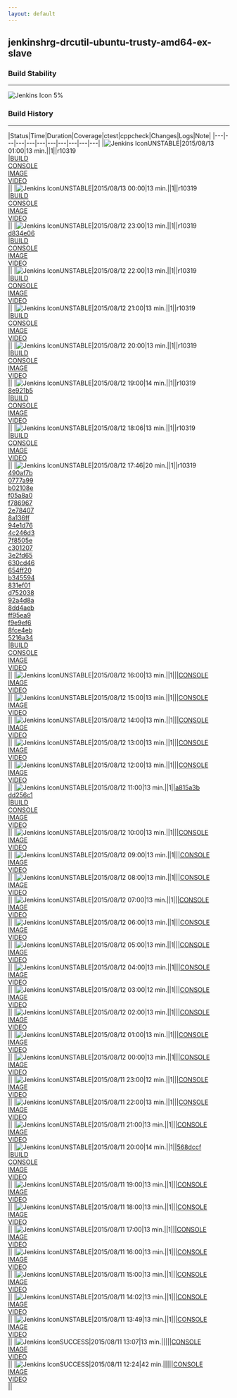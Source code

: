 ```yaml
---
layout: default
---
```

## jenkinshrg-drcutil-ubuntu-trusty-amd64-ex-slave
### Build Stability
___
![Jenkins Icon](http://jenkinshrg.github.io/images/48x48/health-00to19.png)
5%
  
### Build History
___
|Status|Time|Duration|Coverage|<span class='badge'>ctest</span>|<span class='badge'>cppcheck</span>|Changes|Logs|Note|
|---|---|---|---|---|---|---|---|---|---|
|![Jenkins Icon](http://jenkinshrg.github.io/images/24x24/yellow.png)UNSTABLE|2015/08/13 01:00|13 min.||1||r10319<br>|[BUILD](https://drive.google.com/file/d/0B54sHwaxmuM4QjBRMzRYOHpKRUE/view?usp=drivesdk)<br>[CONSOLE](https://drive.google.com/file/d/0B54sHwaxmuM4OXhVSE50UGlQMGc/view?usp=drivesdk)<br>[IMAGE](https://drive.google.com/file/d/0B54sHwaxmuM4a00tM2sxRV84YzQ/view?usp=drivesdk)<br>[VIDEO](https://drive.google.com/file/d/0B54sHwaxmuM4Tllndnp2cDRMRzA/view?usp=drivesdk)<br>||
|![Jenkins Icon](http://jenkinshrg.github.io/images/24x24/yellow.png)UNSTABLE|2015/08/13 00:00|13 min.||1||r10319<br>|[BUILD](https://drive.google.com/file/d/0B54sHwaxmuM4R2dEU2p2V3Fibjg/view?usp=drivesdk)<br>[CONSOLE](https://drive.google.com/file/d/0B54sHwaxmuM4bE11ZjdCTzJCY28/view?usp=drivesdk)<br>[IMAGE](https://drive.google.com/file/d/0B54sHwaxmuM4LVJLUGhqSTZZUzA/view?usp=drivesdk)<br>[VIDEO](https://drive.google.com/file/d/0B54sHwaxmuM4OU5IUDdWbDg5N1k/view?usp=drivesdk)<br>||
|![Jenkins Icon](http://jenkinshrg.github.io/images/24x24/yellow.png)UNSTABLE|2015/08/12 23:00|13 min.||1||r10319<br>[d834e06](https://github.com/jrl-umi3218/hrpsys-humanoid/commit/d834e0699d905781b777e379dad1a08ca99a81e9)<br>|[BUILD](https://drive.google.com/file/d/0B54sHwaxmuM4QmE2Q0dVbWdaOFk/view?usp=drivesdk)<br>[CONSOLE](https://drive.google.com/file/d/0B54sHwaxmuM4QTh6N0xjTThDYzQ/view?usp=drivesdk)<br>[IMAGE](https://drive.google.com/file/d/0B54sHwaxmuM4RmFtV2NBdm4tWVk/view?usp=drivesdk)<br>[VIDEO](https://drive.google.com/file/d/0B54sHwaxmuM4X1pYVXRVZjd4aTQ/view?usp=drivesdk)<br>||
|![Jenkins Icon](http://jenkinshrg.github.io/images/24x24/yellow.png)UNSTABLE|2015/08/12 22:00|13 min.||1||r10319<br>|[BUILD](https://drive.google.com/file/d/0B54sHwaxmuM4R2xha1ZfUUozY2M/view?usp=drivesdk)<br>[CONSOLE](https://drive.google.com/file/d/0B54sHwaxmuM4Z0R5aUFlbFJ6RTQ/view?usp=drivesdk)<br>[IMAGE](https://drive.google.com/file/d/0B54sHwaxmuM4clc1VXBpMmVRUHM/view?usp=drivesdk)<br>[VIDEO](https://drive.google.com/file/d/0B54sHwaxmuM4SDVVSXprQUJOZjg/view?usp=drivesdk)<br>||
|![Jenkins Icon](http://jenkinshrg.github.io/images/24x24/yellow.png)UNSTABLE|2015/08/12 21:00|13 min.||1||r10319<br>|[BUILD](https://drive.google.com/file/d/0B54sHwaxmuM4TWZPNWV4UVF5Ujg/view?usp=drivesdk)<br>[CONSOLE](https://drive.google.com/file/d/0B54sHwaxmuM4Q2R2dTJiMjJaZGc/view?usp=drivesdk)<br>[IMAGE](https://drive.google.com/file/d/0B54sHwaxmuM4YW9pZm1HLTVkNDQ/view?usp=drivesdk)<br>[VIDEO](https://drive.google.com/file/d/0B54sHwaxmuM4aFdxTEtxVkZLd0U/view?usp=drivesdk)<br>||
|![Jenkins Icon](http://jenkinshrg.github.io/images/24x24/yellow.png)UNSTABLE|2015/08/12 20:00|13 min.||1||r10319<br>|[BUILD](https://drive.google.com/file/d/0B54sHwaxmuM4YzBBUUEtWFE4ZjQ/view?usp=drivesdk)<br>[CONSOLE](https://drive.google.com/file/d/0B54sHwaxmuM4SlZ3ZjFqNkpmVG8/view?usp=drivesdk)<br>[IMAGE](https://drive.google.com/file/d/0B54sHwaxmuM4RWcwenR0d05aTlE/view?usp=drivesdk)<br>[VIDEO](https://drive.google.com/file/d/0B54sHwaxmuM4aC0zWXJRdnEzakU/view?usp=drivesdk)<br>||
|![Jenkins Icon](http://jenkinshrg.github.io/images/24x24/yellow.png)UNSTABLE|2015/08/12 19:00|14 min.||1||r10319<br>[8e921b5](https://choreonoid.org/git/choreonoid/commit/8e921b571548e99151792b284c7ecb591b1d6f9f)<br>|[BUILD](https://drive.google.com/file/d/0B54sHwaxmuM4dmdSd2NLejFYaGs/view?usp=drivesdk)<br>[CONSOLE](https://drive.google.com/file/d/0B54sHwaxmuM4a05HNVVQeDNscEE/view?usp=drivesdk)<br>[IMAGE](https://drive.google.com/file/d/0B54sHwaxmuM4d1VmVThDelhyZms/view?usp=drivesdk)<br>[VIDEO](https://drive.google.com/file/d/0B54sHwaxmuM4ZEsyWjdZUlBuelk/view?usp=drivesdk)<br>||
|![Jenkins Icon](http://jenkinshrg.github.io/images/24x24/yellow.png)UNSTABLE|2015/08/12 18:06|13 min.||1||r10319<br>|[BUILD](https://drive.google.com/file/d/0B54sHwaxmuM4VlFSTm81RkVCQ0E/view?usp=drivesdk)<br>[CONSOLE](https://drive.google.com/file/d/0B54sHwaxmuM4ZllUeVBnYlEzdTQ/view?usp=drivesdk)<br>[IMAGE](https://drive.google.com/file/d/0B54sHwaxmuM4MW9qVVN6Ump2a1U/view?usp=drivesdk)<br>[VIDEO](https://drive.google.com/file/d/0B54sHwaxmuM4UzBWLTdUYmxaY2c/view?usp=drivesdk)<br>||
|![Jenkins Icon](http://jenkinshrg.github.io/images/24x24/yellow.png)UNSTABLE|2015/08/12 17:46|20 min.||1||r10319<br>[490af7b](https://choreonoid.org/git/choreonoid/commit/490af7b473ad7bb55960352f5eb8f7dd01fcd5dd)<br>[0777a99](https://choreonoid.org/git/choreonoid/commit/0777a99f444cec04937de4140ce8921b1603b11e)<br>[b02108e](https://choreonoid.org/git/choreonoid/commit/b02108e0ffab43db93c439e186ebfeacd22da8f8)<br>[f05a8a0](https://choreonoid.org/git/choreonoid/commit/f05a8a078e13744e115c0844621a65d8092dd66d)<br>[f786967](https://choreonoid.org/git/choreonoid/commit/f78696786a7c453205928261f8c294dae4b425cb)<br>[2e78407](https://choreonoid.org/git/choreonoid/commit/2e784074674da1bb35832a9dd29b68faf64e9b7b)<br>[8a136ff](https://choreonoid.org/git/choreonoid/commit/8a136ff12cbc3a4dbeb1aa1cbbaf14a4cd1b3926)<br>[94e1d76](https://choreonoid.org/git/choreonoid/commit/94e1d764110a97d0795ec529e99fc09e8109147b)<br>[4c246d3](https://choreonoid.org/git/choreonoid/commit/4c246d3915297a3af76129db6067966002e585d2)<br>[7f8505e](https://choreonoid.org/git/choreonoid/commit/7f8505e3e6178d32b4b18d7e58bf22002568b011)<br>[c301207](https://choreonoid.org/git/choreonoid/commit/c3012075b9ccc2408197d4098d977db92b9a5a63)<br>[3e2fd65](https://choreonoid.org/git/choreonoid/commit/3e2fd6569c603490e66dcff0a506e7d6086f6b72)<br>[630cd46](https://choreonoid.org/git/choreonoid/commit/630cd462ce2d79bd23a3cf65da05e51a3d867670)<br>[654ff20](https://choreonoid.org/git/choreonoid/commit/654ff20e661a693737ed4ed53624a452277107ef)<br>[b345594](https://choreonoid.org/git/choreonoid/commit/b3455945d988228997c65bd9d934f1ebf714bf42)<br>[831ef01](https://choreonoid.org/git/choreonoid/commit/831ef01e9aa5c15480a182f48ddb21cb6bf46cf8)<br>[d752038](https://choreonoid.org/git/choreonoid/commit/d752038ef6b00dc8dc3aa8cf8e64829d1f0a59c3)<br>[92a4d8a](https://choreonoid.org/git/choreonoid/commit/92a4d8a7a54d8af2211d8de582293e9e1f300d29)<br>[8dd4aeb](https://choreonoid.org/git/choreonoid/commit/8dd4aebf75f6ba33f2b22961555916ba3747994c)<br>[ff95ea9](https://choreonoid.org/git/choreonoid/commit/ff95ea98f0ef09f9d19099918ca84038a7ee7352)<br>[f9e9ef6](https://choreonoid.org/git/choreonoid/commit/f9e9ef6cdacbd7ccce0fc730e78a3e425008b200)<br>[8fce4eb](https://github.com/jrl-umi3218/hmc2/commit/8fce4eb6935781b15c3389b096705d595019e642)<br>[5216a34](https://github.com/jrl-umi3218/hrpsys-humanoid/commit/5216a34f441bb9ee35c06e144c9ae8e8a887b736)<br>|[BUILD](https://drive.google.com/file/d/0B54sHwaxmuM4NWttUkx2RUhYY0E/view?usp=drivesdk)<br>[CONSOLE](https://drive.google.com/file/d/0B54sHwaxmuM4RWVaQWkweWVCVEU/view?usp=drivesdk)<br>[IMAGE](https://drive.google.com/file/d/0B54sHwaxmuM4cl9TdUJLZXhRMG8/view?usp=drivesdk)<br>[VIDEO](https://drive.google.com/file/d/0B54sHwaxmuM4VGxtNVVUempfamc/view?usp=drivesdk)<br>||
|![Jenkins Icon](http://jenkinshrg.github.io/images/24x24/yellow.png)UNSTABLE|2015/08/12 16:00|13 min.||1|||[CONSOLE](https://drive.google.com/file/d/0B54sHwaxmuM4WEE5ektKejJXeFU/view?usp=drivesdk)<br>[IMAGE](https://drive.google.com/file/d/0B54sHwaxmuM4RkxxM1NOeFJoUjg/view?usp=drivesdk)<br>[VIDEO](https://drive.google.com/file/d/0B54sHwaxmuM4VVoyaktPVjJYQ2s/view?usp=drivesdk)<br>||
|![Jenkins Icon](http://jenkinshrg.github.io/images/24x24/yellow.png)UNSTABLE|2015/08/12 15:00|13 min.||1|||[CONSOLE](https://drive.google.com/file/d/0B54sHwaxmuM4cU9zaURuVk5uc0U/view?usp=drivesdk)<br>[IMAGE](https://drive.google.com/file/d/0B54sHwaxmuM4V1lQRUh4eUdXMTA/view?usp=drivesdk)<br>[VIDEO](https://drive.google.com/file/d/0B54sHwaxmuM4alpKRlY4ZFZPV2c/view?usp=drivesdk)<br>||
|![Jenkins Icon](http://jenkinshrg.github.io/images/24x24/yellow.png)UNSTABLE|2015/08/12 14:00|13 min.||1|||[CONSOLE](https://drive.google.com/file/d/0B54sHwaxmuM4YXVqM09ZUXY5MnM/view?usp=drivesdk)<br>[IMAGE](https://drive.google.com/file/d/0B54sHwaxmuM4YzMtZXFKd1lrcFk/view?usp=drivesdk)<br>[VIDEO](https://drive.google.com/file/d/0B54sHwaxmuM4MGM0NmR2OXNWQTg/view?usp=drivesdk)<br>||
|![Jenkins Icon](http://jenkinshrg.github.io/images/24x24/yellow.png)UNSTABLE|2015/08/12 13:00|13 min.||1|||[CONSOLE](https://drive.google.com/file/d/0B54sHwaxmuM4M0FadEFSOUVhMkk/view?usp=drivesdk)<br>[IMAGE](https://drive.google.com/file/d/0B54sHwaxmuM4anJSTU9DYVcyZ1k/view?usp=drivesdk)<br>[VIDEO](https://drive.google.com/file/d/0B54sHwaxmuM4SlNmVXpaZ00xbmc/view?usp=drivesdk)<br>||
|![Jenkins Icon](http://jenkinshrg.github.io/images/24x24/yellow.png)UNSTABLE|2015/08/12 12:00|13 min.||1|||[CONSOLE](https://drive.google.com/file/d/0B54sHwaxmuM4Z1JCQUlRUTlGOGM/view?usp=drivesdk)<br>[IMAGE](https://drive.google.com/file/d/0B54sHwaxmuM4TzBRQlUwUEZ2MU0/view?usp=drivesdk)<br>[VIDEO](https://drive.google.com/file/d/0B54sHwaxmuM4YjFUaHdQTWpkc2M/view?usp=drivesdk)<br>||
|![Jenkins Icon](http://jenkinshrg.github.io/images/24x24/yellow.png)UNSTABLE|2015/08/12 11:00|13 min.||1||[a815a3b](https://github.com/jrl-umi3218/hmc2/commit/a815a3bd0cbe1a321adda3044bf7944c9b1a9fb6)<br>[dd256c1](https://github.com/jrl-umi3218/hrpsys-humanoid/commit/dd256c1c45b914d8845bf3c297afe0fe41b5eb3f)<br>|[BUILD](https://drive.google.com/file/d/0B54sHwaxmuM4M21Cenp1dEZwOFE/view?usp=drivesdk)<br>[CONSOLE](https://drive.google.com/file/d/0B54sHwaxmuM4MklJZVg1QkMxT0E/view?usp=drivesdk)<br>[IMAGE](https://drive.google.com/file/d/0B54sHwaxmuM4Zm5zNXN3QW8tdWc/view?usp=drivesdk)<br>[VIDEO](https://drive.google.com/file/d/0B54sHwaxmuM4Qmk2NC1KLTctN1E/view?usp=drivesdk)<br>||
|![Jenkins Icon](http://jenkinshrg.github.io/images/24x24/yellow.png)UNSTABLE|2015/08/12 10:00|13 min.||1|||[CONSOLE](https://drive.google.com/file/d/0B54sHwaxmuM4djlvUnBCUXZyZGM/view?usp=drivesdk)<br>[IMAGE](https://drive.google.com/file/d/0B54sHwaxmuM4Zk1aZWxPc2FxbzQ/view?usp=drivesdk)<br>[VIDEO](https://drive.google.com/file/d/0B54sHwaxmuM4OGFPQVhOOFlRSXM/view?usp=drivesdk)<br>||
|![Jenkins Icon](http://jenkinshrg.github.io/images/24x24/yellow.png)UNSTABLE|2015/08/12 09:00|13 min.||1|||[CONSOLE](https://drive.google.com/file/d/0B54sHwaxmuM4QU1ESW81dGN1ajQ/view?usp=drivesdk)<br>[IMAGE](https://drive.google.com/file/d/0B54sHwaxmuM4M3dnd3VaUjZocDg/view?usp=drivesdk)<br>[VIDEO](https://drive.google.com/file/d/0B54sHwaxmuM4ekxCRzlEdjhaczg/view?usp=drivesdk)<br>||
|![Jenkins Icon](http://jenkinshrg.github.io/images/24x24/yellow.png)UNSTABLE|2015/08/12 08:00|13 min.||1|||[CONSOLE](https://drive.google.com/file/d/0B54sHwaxmuM4VElUb1E3V3NZdW8/view?usp=drivesdk)<br>[IMAGE](https://drive.google.com/file/d/0B54sHwaxmuM4eEdLTWVTYnBSUUk/view?usp=drivesdk)<br>[VIDEO](https://drive.google.com/file/d/0B54sHwaxmuM4S2RacTdxNEJjdVk/view?usp=drivesdk)<br>||
|![Jenkins Icon](http://jenkinshrg.github.io/images/24x24/yellow.png)UNSTABLE|2015/08/12 07:00|13 min.||1|||[CONSOLE](https://drive.google.com/file/d/0B54sHwaxmuM4b1Jlbk54bFpjcjQ/view?usp=drivesdk)<br>[IMAGE](https://drive.google.com/file/d/0B54sHwaxmuM4aVhma1d5Zm1GWGM/view?usp=drivesdk)<br>[VIDEO](https://drive.google.com/file/d/0B54sHwaxmuM4ckdJUTQ5S0xNN28/view?usp=drivesdk)<br>||
|![Jenkins Icon](http://jenkinshrg.github.io/images/24x24/yellow.png)UNSTABLE|2015/08/12 06:00|13 min.||1|||[CONSOLE](https://drive.google.com/file/d/0B54sHwaxmuM4d1lNVFBqbDZZZzQ/view?usp=drivesdk)<br>[IMAGE](https://drive.google.com/file/d/0B54sHwaxmuM4cW1rX0xCSzlxcTA/view?usp=drivesdk)<br>[VIDEO](https://drive.google.com/file/d/0B54sHwaxmuM4N3Q0R3FmZ2lmWTQ/view?usp=drivesdk)<br>||
|![Jenkins Icon](http://jenkinshrg.github.io/images/24x24/yellow.png)UNSTABLE|2015/08/12 05:00|13 min.||1|||[CONSOLE](https://drive.google.com/file/d/0B54sHwaxmuM4d010UkN6NkZYUW8/view?usp=drivesdk)<br>[IMAGE](https://drive.google.com/file/d/0B54sHwaxmuM4S0hLWEI0dF9wOEU/view?usp=drivesdk)<br>[VIDEO](https://drive.google.com/file/d/0B54sHwaxmuM4UXJJY19ZZlplaG8/view?usp=drivesdk)<br>||
|![Jenkins Icon](http://jenkinshrg.github.io/images/24x24/yellow.png)UNSTABLE|2015/08/12 04:00|13 min.||1|||[CONSOLE](https://drive.google.com/file/d/0B54sHwaxmuM4Wmd4dVJWblFRa00/view?usp=drivesdk)<br>[IMAGE](https://drive.google.com/file/d/0B54sHwaxmuM4aUNNVW9aOVlOR3c/view?usp=drivesdk)<br>[VIDEO](https://drive.google.com/file/d/0B54sHwaxmuM4ZnAxcmx3QlFaR1E/view?usp=drivesdk)<br>||
|![Jenkins Icon](http://jenkinshrg.github.io/images/24x24/yellow.png)UNSTABLE|2015/08/12 03:00|12 min.||1|||[CONSOLE](https://drive.google.com/file/d/0B54sHwaxmuM4Sl9TeVRjS0ZTY1k/view?usp=drivesdk)<br>[IMAGE](https://drive.google.com/file/d/0B54sHwaxmuM4OW10cHVMR2lTWWc/view?usp=drivesdk)<br>[VIDEO](https://drive.google.com/file/d/0B54sHwaxmuM4YUcwZnlKbktUaGs/view?usp=drivesdk)<br>||
|![Jenkins Icon](http://jenkinshrg.github.io/images/24x24/yellow.png)UNSTABLE|2015/08/12 02:00|13 min.||1|||[CONSOLE](https://drive.google.com/file/d/0B54sHwaxmuM4QlNaTnhRMVRETU0/view?usp=drivesdk)<br>[IMAGE](https://drive.google.com/file/d/0B54sHwaxmuM4NjlaaV9JOEp4aTg/view?usp=drivesdk)<br>[VIDEO](https://drive.google.com/file/d/0B54sHwaxmuM4S0JCU3oyM2hadzA/view?usp=drivesdk)<br>||
|![Jenkins Icon](http://jenkinshrg.github.io/images/24x24/yellow.png)UNSTABLE|2015/08/12 01:00|13 min.||1|||[CONSOLE](https://drive.google.com/file/d/0B54sHwaxmuM4V0lYRXVBSUhGYk0/view?usp=drivesdk)<br>[IMAGE](https://drive.google.com/file/d/0B54sHwaxmuM4aUdWSEFweXJEMVE/view?usp=drivesdk)<br>[VIDEO](https://drive.google.com/file/d/0B54sHwaxmuM4OGstMjFIOHNWUWs/view?usp=drivesdk)<br>||
|![Jenkins Icon](http://jenkinshrg.github.io/images/24x24/yellow.png)UNSTABLE|2015/08/12 00:00|13 min.||1|||[CONSOLE](https://drive.google.com/file/d/0B54sHwaxmuM4Q3gxWm56bURxeWc/view?usp=drivesdk)<br>[IMAGE](https://drive.google.com/file/d/0B54sHwaxmuM4eXdLdEs4Y2M3QTg/view?usp=drivesdk)<br>[VIDEO](https://drive.google.com/file/d/0B54sHwaxmuM4eEZNSk5ZMlloOVU/view?usp=drivesdk)<br>||
|![Jenkins Icon](http://jenkinshrg.github.io/images/24x24/yellow.png)UNSTABLE|2015/08/11 23:00|12 min.||1|||[CONSOLE](https://drive.google.com/file/d/0B54sHwaxmuM4NWFIT2hKOFJWdUE/view?usp=drivesdk)<br>[IMAGE](https://drive.google.com/file/d/0B54sHwaxmuM4aG9RYXZnbk1VY0k/view?usp=drivesdk)<br>[VIDEO](https://drive.google.com/file/d/0B54sHwaxmuM4MFE0Nmw0Q1NoUUE/view?usp=drivesdk)<br>||
|![Jenkins Icon](http://jenkinshrg.github.io/images/24x24/yellow.png)UNSTABLE|2015/08/11 22:00|13 min.||1|||[CONSOLE](https://drive.google.com/file/d/0B54sHwaxmuM4eW14MFdFdXIxejg/view?usp=drivesdk)<br>[IMAGE](https://drive.google.com/file/d/0B54sHwaxmuM4aHFtTEFOQWVFU3c/view?usp=drivesdk)<br>[VIDEO](https://drive.google.com/file/d/0B54sHwaxmuM4UlY3VFRTYWEzYW8/view?usp=drivesdk)<br>||
|![Jenkins Icon](http://jenkinshrg.github.io/images/24x24/yellow.png)UNSTABLE|2015/08/11 21:00|13 min.||1|||[CONSOLE](https://drive.google.com/file/d/0B54sHwaxmuM4NENFQUs1c3FmdWs/view?usp=drivesdk)<br>[IMAGE](https://drive.google.com/file/d/0B54sHwaxmuM4R2hvSFgyN3VOWUE/view?usp=drivesdk)<br>[VIDEO](https://drive.google.com/file/d/0B54sHwaxmuM4NjNwRjJBSnQ3QUk/view?usp=drivesdk)<br>||
|![Jenkins Icon](http://jenkinshrg.github.io/images/24x24/yellow.png)UNSTABLE|2015/08/11 20:00|14 min.||1||[568dccf](https://github.com/jrl-umi3218/hrpsys-humanoid/commit/568dccfcbdd328e686cf620334ceb1f1936682fb)<br>|[BUILD](https://drive.google.com/file/d/0B54sHwaxmuM4N1ZQaldMc1k1VEE/view?usp=drivesdk)<br>[CONSOLE](https://drive.google.com/file/d/0B54sHwaxmuM4ZDJXSXRZNjRyYTA/view?usp=drivesdk)<br>[IMAGE](https://drive.google.com/file/d/0B54sHwaxmuM4dWN4d056UWluT2M/view?usp=drivesdk)<br>[VIDEO](https://drive.google.com/file/d/0B54sHwaxmuM4MTMtNFowRWRmd28/view?usp=drivesdk)<br>||
|![Jenkins Icon](http://jenkinshrg.github.io/images/24x24/yellow.png)UNSTABLE|2015/08/11 19:00|13 min.||1|||[CONSOLE](https://drive.google.com/file/d/0B54sHwaxmuM4OW9ONHBJM3pjZUE/view?usp=drivesdk)<br>[IMAGE](https://drive.google.com/file/d/0B54sHwaxmuM4bTlyRmtZMWZjRzg/view?usp=drivesdk)<br>[VIDEO](https://drive.google.com/file/d/0B54sHwaxmuM4WEJGY3ZaTHpXR2s/view?usp=drivesdk)<br>||
|![Jenkins Icon](http://jenkinshrg.github.io/images/24x24/yellow.png)UNSTABLE|2015/08/11 18:00|13 min.||1|||[CONSOLE](https://drive.google.com/file/d/0B54sHwaxmuM4SlZPbVJhQlNwaGc/view?usp=drivesdk)<br>[IMAGE](https://drive.google.com/file/d/0B54sHwaxmuM4el84VWdDVGIzVkE/view?usp=drivesdk)<br>[VIDEO](https://drive.google.com/file/d/0B54sHwaxmuM4NjROaFJiNjNaNEU/view?usp=drivesdk)<br>||
|![Jenkins Icon](http://jenkinshrg.github.io/images/24x24/yellow.png)UNSTABLE|2015/08/11 17:00|13 min.||1|||[CONSOLE](https://drive.google.com/file/d/0B54sHwaxmuM4enN4cGJhSUQtc0k/view?usp=drivesdk)<br>[IMAGE](https://drive.google.com/file/d/0B54sHwaxmuM4VXNwSzZiRXgzOVE/view?usp=drivesdk)<br>[VIDEO](https://drive.google.com/file/d/0B54sHwaxmuM4UXhLU0ZpbmZscGs/view?usp=drivesdk)<br>||
|![Jenkins Icon](http://jenkinshrg.github.io/images/24x24/yellow.png)UNSTABLE|2015/08/11 16:00|13 min.||1|||[CONSOLE](https://drive.google.com/file/d/0B54sHwaxmuM4aTZicUIyN25OU0k/view?usp=drivesdk)<br>[IMAGE](https://drive.google.com/file/d/0B54sHwaxmuM4VjJ0c29FSkw4YVk/view?usp=drivesdk)<br>[VIDEO](https://drive.google.com/file/d/0B54sHwaxmuM4Ums2SGlxVV9sdXc/view?usp=drivesdk)<br>||
|![Jenkins Icon](http://jenkinshrg.github.io/images/24x24/yellow.png)UNSTABLE|2015/08/11 15:00|13 min.||1|||[CONSOLE](https://drive.google.com/file/d/0B54sHwaxmuM4bVVVTXkzcUpUaEU/view?usp=drivesdk)<br>[IMAGE](https://drive.google.com/file/d/0B54sHwaxmuM4NjY3UGpfOGlyeFE/view?usp=drivesdk)<br>[VIDEO](https://drive.google.com/file/d/0B54sHwaxmuM4d2FGV2FaRS1KeDQ/view?usp=drivesdk)<br>||
|![Jenkins Icon](http://jenkinshrg.github.io/images/24x24/yellow.png)UNSTABLE|2015/08/11 14:02|13 min.||1|||[CONSOLE](https://drive.google.com/file/d/0B54sHwaxmuM4TXRpOTFzTXV1VEU/view?usp=drivesdk)<br>[IMAGE](https://drive.google.com/file/d/0B54sHwaxmuM4SEs5YksxbjF3eWc/view?usp=drivesdk)<br>[VIDEO](https://drive.google.com/file/d/0B54sHwaxmuM4V2lFN001STNYQkk/view?usp=drivesdk)<br>||
|![Jenkins Icon](http://jenkinshrg.github.io/images/24x24/yellow.png)UNSTABLE|2015/08/11 13:49|13 min.||1|||[CONSOLE](https://drive.google.com/file/d/0B54sHwaxmuM4cGdjLUo0OFBidTA/view?usp=drivesdk)<br>[IMAGE](https://drive.google.com/file/d/0B54sHwaxmuM4cXZtRmgwSlpuWkU/view?usp=drivesdk)<br>[VIDEO](https://drive.google.com/file/d/0B54sHwaxmuM4MENzV1hWd2o3MUU/view?usp=drivesdk)<br>||
|![Jenkins Icon](http://jenkinshrg.github.io/images/24x24/blue.png)SUCCESS|2015/08/11 13:07|13 min.|||||[CONSOLE](https://drive.google.com/file/d/0B54sHwaxmuM4SEVieS1KSGlFSEE/view?usp=drivesdk)<br>[IMAGE](https://drive.google.com/file/d/0B54sHwaxmuM4UTl1V2I5cDZ6XzA/view?usp=drivesdk)<br>[VIDEO](https://drive.google.com/file/d/0B54sHwaxmuM4a0tydWl5Mlgtck0/view?usp=drivesdk)<br>||
|![Jenkins Icon](http://jenkinshrg.github.io/images/24x24/blue.png)SUCCESS|2015/08/11 12:24|42 min.|||||[CONSOLE](https://drive.google.com/file/d/0B54sHwaxmuM4Y1NJV1pCdWVrQlk/view?usp=drivesdk)<br>[IMAGE](https://drive.google.com/file/d/0B54sHwaxmuM4WlZMMUR4NDBiZDg/view?usp=drivesdk)<br>[VIDEO](https://drive.google.com/file/d/0B54sHwaxmuM4UUF2YWxzNTZMVWs/view?usp=drivesdk)<br>||
